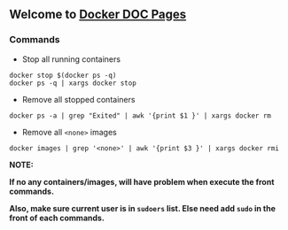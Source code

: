 ## Welcome to [Docker DOC Pages](https://kemixkoo.github.io/docker-docs/)

### Commands 
- Stop all running containers
```
docker stop $(docker ps -q)
docker ps -q | xargs docker stop
```
- Remove all stopped containers
```
docker ps -a | grep "Exited" | awk '{print $1 }' | xargs docker rm
```
- Remove all `<none>` images
```
docker images | grep '<none>' | awk '{print $3 }' | xargs docker rmi
```

**NOTE:**

**If no any containers/images, will have problem when execute the front commands.**

**Also, make sure current user is in `sudoers` list. Else need add `sudo` in the front of each commands.**
